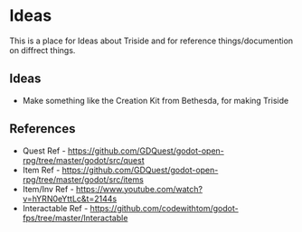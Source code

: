 # Ideas
This is a place for Ideas about Triside and for reference things/documention on diffrect things.

## Ideas
- Make something like the Creation Kit from Bethesda, for making Triside

## References
- Quest Ref - https://github.com/GDQuest/godot-open-rpg/tree/master/godot/src/quest
- Item Ref - https://github.com/GDQuest/godot-open-rpg/tree/master/godot/src/items
- Item/Inv Ref - https://www.youtube.com/watch?v=hYRN0eYttLc&t=2144s
- Interactable Ref - https://github.com/codewithtom/godot-fps/tree/master/Interactable
